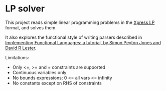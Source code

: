 LP solver
=========

This project reads simple linear programming problems in the [Xpress LP](http://lpsolve.sourceforge.net/5.5/Xpress-format.htm) format, and solves them.

It also explores the functional style of writing parsers described in [Implementing Functional Languages:
a tutorial, by Simon Peyton Jones and David R Lester](http://research.microsoft.com/en-us/um/people/simonpj/Papers/pj-lester-book/).

Limitations:

- Only <=,  >= and = constraints are supported
- Continuous variables only
- No bounds expressions; 0 <= all vars <= infinity
- No constants except on RHS of constraints

